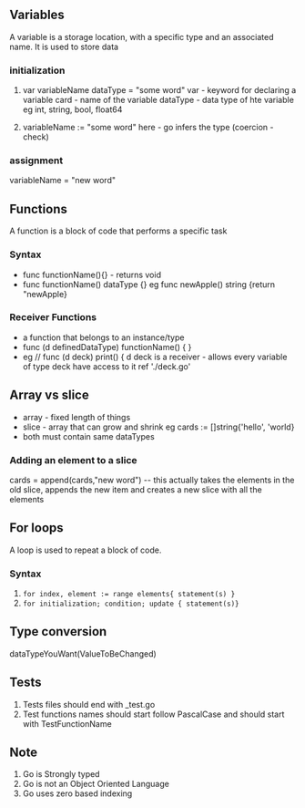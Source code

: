 ## Variables
A variable is a storage location, with a specific type and an associated name.
It is used to store data

### initialization
1. var variableName  dataType = "some word"
    var - keyword for declaring a variable
    card - name of the variable
    dataType - data type of hte variable eg int, string, bool, float64

2. variableName := "some word"
    here - go infers the type (coercion - check)

### assignment 
 variableName = "new word"


## Functions
A function is a block of code that performs a specific task

### Syntax
- func functionName(){} - returns void
- func functionName() dataType {} eg func newApple() string {return "newApple}


### Receiver Functions
- a function that belongs to an instance/type 
- func (d definedDataType) functionName() { }
- eg // func (d deck) print() {  d deck is a receiver - allows every variable of type deck have access to it ref './deck.go'


## Array vs slice
- array - fixed length of things
- slice - array that can grow and shrink eg cards := []string{'hello', 'world}
- both must contain same dataTypes

### Adding an element to a slice
cards = append(cards,"new word") -- this actually takes the elements in the old slice, appends the new item and creates a new slice with all the elements

## For loops
A loop is used to repeat a block of code.

### Syntax 
1. `for index, element := range elements{ statement(s) }`
2. `for initialization; condition; update { statement(s)} ` 


## Type conversion 
dataTypeYouWant(ValueToBeChanged)

## Tests
1. Tests files should end with _test.go
2. Test functions names should start follow PascalCase and should start with TestFunctionName

## Note 
1. Go is Strongly typed 
2. Go is not an Object Oriented Language
3. Go uses zero based indexing